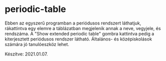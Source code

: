 # periodic-table

Ebben az egyszerű programban a periódusos rendszert láthatjuk, rákattintva egy elemre a táblázatban megjelenik annak a neve, vegyjele, és rendszáma. A "Show extended periodic table" gombra kattintva pedig a kiterjesztett periódusos rendszer látható. 
Általános- és középiskolások számára jó tanulóeszköz lehet.

Készítve: 2021.01.07.
